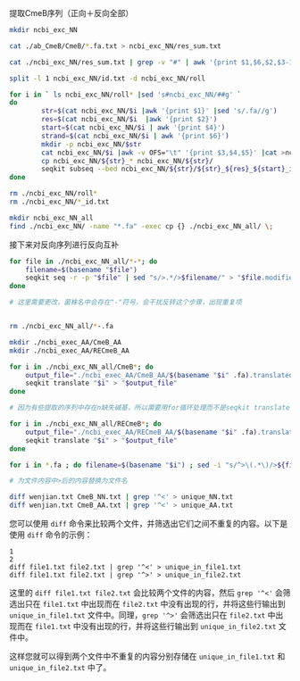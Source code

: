提取CmeB序列（正向＋反向全部）

```bash
mkdir ncbi_exc_NN

cat ./ab_CmeB/CmeB/*.fa.txt > ncbi_exc_NN/res_sum.txt

cat ./ncbi_exc_NN/res_sum.txt | grep -v "#" | awk '{print $1,$6,$2,$3-1,$4,$5}' | sed 's#/#_#g' | cat > ncbi_exc_NN/id.txt

split -l 1 ncbi_exc_NN/id.txt -d ncbi_exc_NN/roll

for i in ` ls ncbi_exc_NN/roll* |sed 's#ncbi_exc_NN/##g' `
do
        str=$(cat ncbi_exc_NN/$i |awk '{print $1}' |sed 's/.fa//g')
        res=$(cat ncbi_exc_NN/$i  |awk '{print $2}')
        start=$(cat ncbi_exc_NN/$i | awk '{print $4}')
        strand=$(cat ncbi_exc_NN/$i | awk '{print $6}')
        mkdir -p ncbi_exc_NN/$str
        cat ncbi_exc_NN/$i |awk -v OFS="\t" '{print $3,$4,$5}' |cat >ncbi_exc_NN/${str}_${res}_${start}_id.txt
        cp ncbi_exc_NN/${str}_* ncbi_exc_NN/${str}/
        seqkit subseq --bed ncbi_exc_NN/${str}/${str}_${res}_${start}_id.txt ./206_fa/$str.fa -o ncbi_exc_NN/$str/${res}_${str}_${start}_${strand}.fa
done

rm ./ncbi_exc_NN/roll*
rm ./ncbi_exc_NN/*_id.txt

mkdir ncbi_exc_NN_all
find ./ncbi_exc_NN/ -name "*.fa" -exec cp {} ./ncbi_exc_NN_all/ \;
```

接下来对反向序列进行反向互补

```bash
for file in ./ncbi_exc_NN_all/*-*; do
    filename=$(basename "$file")
    seqkit seq -r -p "$file" | sed "s/>.*/>$filename/" > "$file.modified.fasta"
done

# 这里需要更改，菌株名中会存在"-"符号，会干扰反转这个步骤，出现重复项


rm ./ncbi_exc_NN_all/*-.fa

mkdir ./ncbi_exec_AA/CmeB_AA
mkdir ./ncbi_exec_AA/RECmeB_AA

for i in ./ncbi_exc_NN_all/CmeB*; do
    output_file="./ncbi_exec_AA/CmeB_AA/$(basename "$i" .fa).translated.fa"
    seqkit translate "$i" > "$output_file"
done

# 因为有些提取的序列中存在n缺失碱基，所以需要用for循环处理而不是seqkit translate 全部fa

for i in ./ncbi_exc_NN_all/RECmeB*; do
    output_file="./ncbi_exec_AA/RECmeB_AA/$(basename "$i" .fa).translated.fa"
    seqkit translate "$i" > "$output_file"
done

```

```bash
for i in *.fa ; do filename=$(basename "$i") ; sed -i "s/^>\(.*\)/>${filename}/g" "$i" ; done

# 为文件内容中>后的内容替换为文件名

diff wenjian.txt CmeB_NN.txt | grep '^<' > unique_NN.txt
diff wenjian.txt CmeB_AA.txt | grep '^<' > unique_AA.txt

```

您可以使用 `diff` 命令来比较两个文件，并筛选出它们之间不重复的内容。以下是使用 `diff` 命令的示例：

```
1
2
diff file1.txt file2.txt | grep '^<' > unique_in_file1.txt
diff file1.txt file2.txt | grep '^>' > unique_in_file2.txt
```

这里的 `diff file1.txt file2.txt` 会比较两个文件的内容，然后 `grep '^<'` 会筛选出只在 `file1.txt` 中出现而在 `file2.txt` 中没有出现的行，并将这些行输出到 `unique_in_file1.txt` 文件中。同理，`grep '^>'` 会筛选出只在 `file2.txt` 中出现而在 `file1.txt` 中没有出现的行，并将这些行输出到 `unique_in_file2.txt` 文件中。

这样您就可以得到两个文件中不重复的内容分别存储在 `unique_in_file1.txt` 和 `unique_in_file2.txt` 中了。

